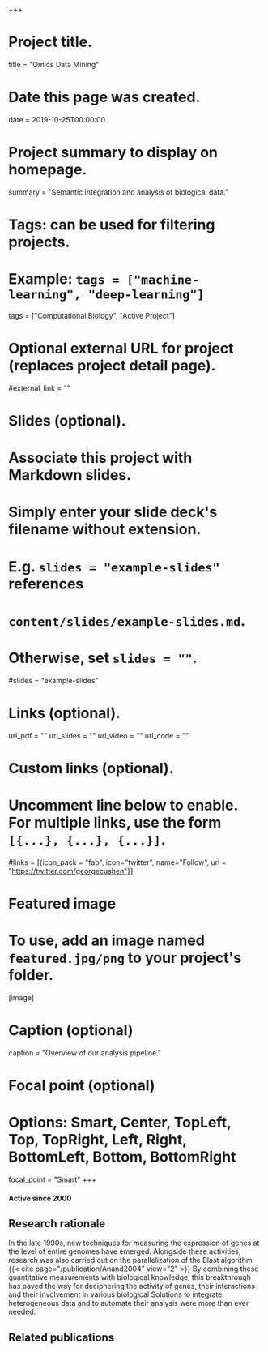 +++
# Project title.
title = "Omics Data Mining"

# Date this page was created.
date = 2019-10-25T00:00:00

# Project summary to display on homepage.
summary = "Semantic integration and analysis of biological data."

# Tags: can be used for filtering projects.
# Example: `tags = ["machine-learning", "deep-learning"]`
tags = ["Computational Biology", "Active Project"]

# Optional external URL for project (replaces project detail page).
#external_link = ""

# Slides (optional).
#   Associate this project with Markdown slides.
#   Simply enter your slide deck's filename without extension.
#   E.g. `slides = "example-slides"` references 
#   `content/slides/example-slides.md`.
#   Otherwise, set `slides = ""`.
#slides = "example-slides"

# Links (optional).
url_pdf = ""
url_slides = ""
url_video = ""
url_code = ""

# Custom links (optional).
#   Uncomment line below to enable. For multiple links, use the form `[{...}, {...}, {...}]`.
#links = [{icon_pack = "fab", icon="twitter", name="Follow", url = "https://twitter.com/georgecushen"}]

# Featured image
# To use, add an image named `featured.jpg/png` to your project's folder. 
[image]
  # Caption (optional)
  caption = "Overview of our analysis pipeline."
  
  # Focal point (optional)
  # Options: Smart, Center, TopLeft, Top, TopRight, Left, Right, BottomLeft, Bottom, BottomRight
  focal_point = "Smart"
+++

#### Active since 2000

## Research rationale
In the late 1990s, new techniques for measuring the expression of genes at the level of entire genomes have emerged.
Alongside these activities, research was also carried out on the parallelization of the Blast algorithm {{< cite page="/publication/Anand2004" view="2" >}}
By combining these quantitative measurements with biological knowledge, this breakthrough has paved the way for deciphering the activity of genes, their interactions and their involvement in various biological Solutions to integrate heterogeneous data and to automate their analysis were more than ever needed.




## Related publications
